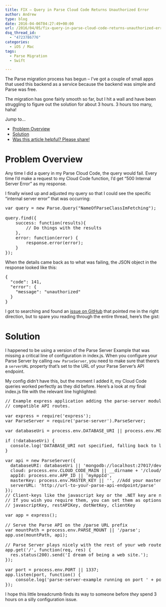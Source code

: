 ```yaml
---
title: FIX – Query in Parse Cloud Code Returns Unauthorized Error
author: Andrew
type: blog
date: 2016-04-06T04:27:49+00:00
url: /2016/04/05/fix-query-in-parse-cloud-code-returns-unauthorized-error/
dsq_thread_id:
  - "4723786776"
categories:
  - iOS / Mac
tags:
  - Parse Migration
  - Swift

---
```

The Parse migration process has begun &#8211; I&#8217;ve got a couple of small apps that used this backend as a service because the backend was simple and Parse was free.

The migration has gone fairly smooth so far, but I hit a wall and have been struggling to figure out the solution for about 3 hours. 3 hours too many, haha!

<div class="resources">
  <div class="resources-header">
    Jump to&#8230;
  </div>
  
  <ul class="resources-content">
    <li>
      <a href="#problem-overview">Problem Overview</a>
    </li>
    <li>
      <a href="#solution">Solution</a>
    </li>
    <li>
      <a href="#share">Was this article helpful? Please share!</a>
    </li>
  </ul>
</div>

<a name="problem-overview" class="jump-target"></a>

# Problem Overview

Any time I did a query in my Parse Cloud Code, the query would fail. Every time I&#8217;d make a request to my Cloud Code function, I&#8217;d get &#8220;500 Internal Server Error&#8221; as my response.

I finally wised up and adjusted my query so that I could see the specific &#8220;internal server error&#8221; that was occurring:

<pre class="lang:js mark:8 decode:true " title="Parse Query" >var query = new Parse.Query("NameOfParseClassImFetching");

query.find({
    success: function(results){
        // Do things with the results
    },
    error: function(error) {
        response.error(error);
    }
});</pre>

When the details came back as to what was failing, the JSON object in the response looked like this:

<pre class="lang:js decode:true " >{
  "code": 141,
  "error": {
    "message": "unauthorized"
  }
}</pre>

I got to searching and found an [issue on GitHub][1] that pointed me in the right direction, but to spare you reading through the entire thread, here&#8217;s the gist:

<a name="solution" class="jump-target"></a>

# Solution

I happened to be using a version of the Parse Server Example that was missing a critical line of configuration in index.js. When you configure your Parse Server by calling `new ParseServer`, you need to make sure that there&#8217;s a `serverURL` property that&#8217;s set to the URL of your Parse Server&#8217;s API endpoint.

My config didn&#8217;t have this, but the moment I added it, my Cloud Code queries worked perfectly as they did before. Here&#8217;s a look at my final index.js file with the relevant line highlighted:

<pre class="lang:js mark:18 decode:true " title="index.js" >// Example express application adding the parse-server module to expose Parse
// compatible API routes.

var express = require('express');
var ParseServer = require('parse-server').ParseServer;

var databaseUri = process.env.DATABASE_URI || process.env.MONGOLAB_URI

if (!databaseUri) {
  console.log('DATABASE_URI not specified, falling back to localhost.');
}

var api = new ParseServer({
  databaseURI: databaseUri || 'mongodb://localhost:27017/dev',
  cloud: process.env.CLOUD_CODE_MAIN || __dirname + '/cloud/main.js',
  appId: process.env.APP_ID || 'myAppId',
  masterKey: process.env.MASTER_KEY || '', //Add your master key here. Keep it secret!
  serverURL: 'http://url-to-your-parse-api-endpoint/parse'
});
// Client-keys like the javascript key or the .NET key are not necessary with parse-server
// If you wish you require them, you can set them as options in the initialization above:
// javascriptKey, restAPIKey, dotNetKey, clientKey

var app = express();

// Serve the Parse API on the /parse URL prefix
var mountPath = process.env.PARSE_MOUNT || '/parse';
app.use(mountPath, api);

// Parse Server plays nicely with the rest of your web routes
app.get('/', function(req, res) {
  res.status(200).send('I dream of being a web site.');
});

var port = process.env.PORT || 1337;
app.listen(port, function() {
    console.log('parse-server-example running on port ' + port + '.');
});
</pre>

I hope this little breadcrumb finds its way to someone before _they_ spend 3 hours on a silly configuration issue.

<a name="share" class="jump-target"></a>

 [1]: https://github.com/ParsePlatform/parse-server/issues/356